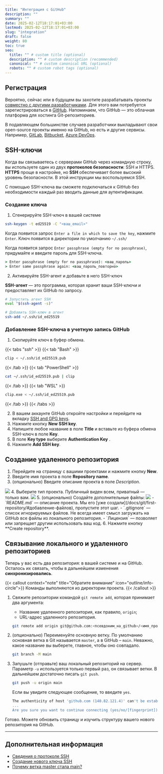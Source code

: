 ```yaml
---
title: "Интеграция с GitHub"
description: ""
summary: ""
date: 2025-02-12T18:17:01+03:00
lastmod: 2025-02-12T18:17:01+03:00
slug: "integration"
draft: false
weight: 80
toc: true
seo:
  title: "" # custom title (optional)
  description: "" # custom description (recommended)
  canonical: "" # custom canonical URL (optional)
  robots: "" # custom robot tags (optional)
---
```


## Регистрация

Вероятно, сейчас или в будущем вы захотите разрабатывать проекты [совместно с другими разработчиками](/docs/git/introduction). Для этого вам потребуется зарегистрироваться в [GitHub](https://github.com/signup). Напоминаем, что GitHub — это облачная платформа для хостинга Git-репозиториев.

В подавляющем большинстве случаев разработчики выкладывают
свои open-source проекты именно на GitHub, но есть и другие сервисы.
Например, [GitLab](https://about.gitlab.com/), [Bitbucket](https://bitbucket.org/product/), [Azure DevOps](https://azure.microsoft.com/ru-ru/products/devops).

## SSH-ключи

Когда вы связываетесь с серверами GitHub через командную строку, вы используете один из двух
**протоколов безопасности**: SSH и HTTPS. **HTTPS** проще в настройке, но **SSH** обеспечивает более высокий уровень безопасности. В этой инструкции мы воспользуемся SSH.

С помощью SSH-ключа вы сможете подключаться к GitHub без необходимости каждый раз
вводить данные для аутентификации. 

### Создание ключа

1.  Сгенерируйте SSH-ключ в вашей системе

```bash {frame="none", title=""}
ssh-keygen -t ed25519 -C "<ваш_email>"
```

Когда появится запрос `Enter a file in which to save the key`, нажмите `Enter`. 
Ключ появится в директории по умолчанию `~/.ssh/`

Когда появится запрос `Enter passphrase (empty for no passphrase)`, придумайте
и введите пароль для SSH-ключа.

```cmd {frame="none", title=""}
> Enter passphrase (empty for no passphrase): <ваш_пароль>
> Enter same passphrase again: <ваш_пароль_повторно>
```

2.   Активируйте SSH-агент и добавьте в него SSH-ключ

**SSH-агент** — это программа, которая хранит ваши SSH-ключи и предоставляет
их GitHub по запросу.

```bash {frame="none", title=""}
# Запустить агент SSH
eval "$(ssh-agent -s)"
```

```bash {frame="none", title=""}
# Добавить SSH-ключ в агент
ssh-add ~/.ssh/id_ed25519
```

### Добавление SSH-ключа в учетную запись GitHub

1.  Скопируйте ключ в буфер обмена.

{{< tabs "ssh" >}}
{{< tab "Bash" >}}

```bash {frame="none", title=""}
clip < ~/.ssh/id_ed25519.pub
```

{{< /tab >}} 
{{< tab "PowerShell" >}}

```bash {frame="none", title=""}
cat ~/.ssh/id_ed25519.pub | clip
```
{{< /tab >}} 
{{< tab "WSL" >}}

```bash {frame="none", title=""}
clip.exe < ~/.ssh/id_ed25519.pub
```

{{< /tab >}}
{{< /tabs >}}

2.  В вашем аккаунте GitHub откройте настройки и перейдите на вкладку
[SSH and GPG keys](https://github.com/settings/keys).
3.  Нажмите кнопку **New SSH key**.
4.  Напишите любое название в поле **Title** и вставьте из буфера обмена
    SSH-ключ в поле **Key**.
5.  В поле **Key type** выберите **Authentication Key** .
6.  Нажмите **Add SSH key**.

## Создание удаленного репозитория

1.  Перейдите на страницу с вашими проектами и нажмите кнопку **New**.
2.  Введите имя проекта в поле **Repository name**.
3.  (опционально) Введите описание проекта в поле _Description_.
<img src="/images/git-registration-1.png">
4.  Выберите тип проекта. Публичный виден всем, приватный — только вам.
<img src="/images/git-registration-2.png">
5.  (опционально) Создайте дополнительные файлы:
<img src="/images/git-registration-3.png">
    -  `README.md` — описание проекта. Мы его 
       [уже создали](/docs/git/first-repository/#добавление-файлов),
       пропустите этот шаг.
    -  `.gitignore` — список игнорируемых файлов. Не всегда имеет смысл загружать
       на GitHub все файлы из локального репозитория.
    -  `Лицензия` — позволяет или запрещает другим использовать ваш код.
6.  Нажмите кнопку **Create repository**.

## Связывание локального и удаленного репозиториев

Теперь у вас есть два репозитория: в вашей системе и на GitHub. Осталось их
связать, чтобы в дальнейшем изменения **синхронизировались**.

{{< callout context="note" title="Обратите внимание" icon="outline/info-circle">}}
Команды выполняются из директории проекта.
{{< /callout >}}

1.  Свяжите репозитории командой <nobr>`git remote add`,</nobr> которая принимает два аргумента:
    - Название удаленного репозитория, как правило, `origin`;
    - URL-адрес удаленного репозитория. 
    
    ```bash {frame="none", title=""}
    git remote add origin git@github.com:<псевдоним_на_github>/<имя_проекта>.git
    ```

2.  (опционально) Переименуйте основную ветку. По умолчанию основная ветка
    в Git называется `master`, а в GitHub – `main`. Неважно, какое название
    вы выберете, главное, чтобы оно совпадало.
    
    ```bash {frame="none", title=""}
    git branch -M main
    ```

3.  Запушьте (отправьте) ваш локальный репозиторий на сервер. Параметр `-u`
используется только первый раз, он связывает ветки. В дальнейшем достаточно
писать <nobr>`git push`.</nobr>
    
    ```bash {frame="none", title=""}
    git push -u origin main
    ```
    
    Если вы увидите следующее сообщение, то введите `yes`.

    ```bash {frame="none", title=""}
    The authenticity of host 'github.com (140.82.121.4)' can't be established.
    ...
    Are you sure you want to continue connecting (yes/no/[fingerprint])
    ```

Готово. Можете обновить страницу и изучить структуру вашего нового репозитория
на GitHub.

---

## Дополнительная информация
-  [Сведения о протоколе SSH](https://docs.github.com/ru/authentication/connecting-to-github-with-ssh/about-ssh)
-  [Создание нового ключа SSH](https://docs.github.com/ru/authentication/connecting-to-github-with-ssh/generating-a-new-ssh-key-and-adding-it-to-the-ssh-agent?platform=windows)
-  [Почему ветка master стала main?](https://habr.com/ru/news/506876/)